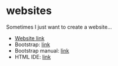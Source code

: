 # websites
Sometimes I just want to create a website...

+ [Website link](https://amitrokh.github.io/CMSC498F/)
+ Bootstrap: [link](http://getbootstrap.com/)
+ Bootstrap manual: [link](http://www.w3schools.com/bootstrap/bootstrap_collapse.asp)
+ HTML IDE: [link](http://pingendo.com/)